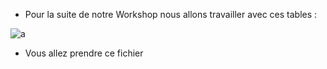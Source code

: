 - Pour la suite de notre Workshop nous allons travailler avec ces tables :

![a](https://user-images.githubusercontent.com/78825764/213698053-90d29fdf-831d-4e3c-9990-7fe2ee1f64f4.png)

- Vous allez prendre ce fichier 
